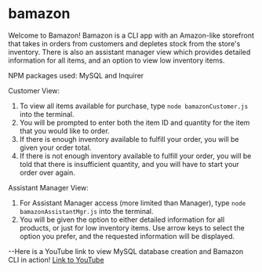 # bamazon

Welcome to Bamazon!  Bamazon is a CLI app with an Amazon-like storefront that takes in orders from customers and depletes stock from the store's inventory.  There is also an assistant manager view which provides detailed information for all items, and an option to view low inventory items.

NPM packages used: MySQL and Inquirer

Customer View:
1. To view all items available for purchase, type `node bamazonCustomer.js` into the terminal.
2. You will be prompted to enter both the item ID and quantity for the item that you would like to order.
3.  If there is enough inventory available to fulfill your order, you will be given your order total.
4. If there is not enough inventory available to fulfill your order, you will be told that there is insufficient quantity, and you will have to start your order over again.

Assistant Manager View:
1. For Assistant Manager access (more limited than Manager), type `node bamazonAssistantMgr.js` into the terminal.
2. You will be given the option to either detailed information for all products, or just for low inventory items.  Use arrow keys to select the option you prefer, and the requested information will be displayed.

--Here is a YouTube link to view MySQL database creation and Bamazon CLI in action! [Link to YouTube](https://youtu.be/_rH6BeDUo6Y)